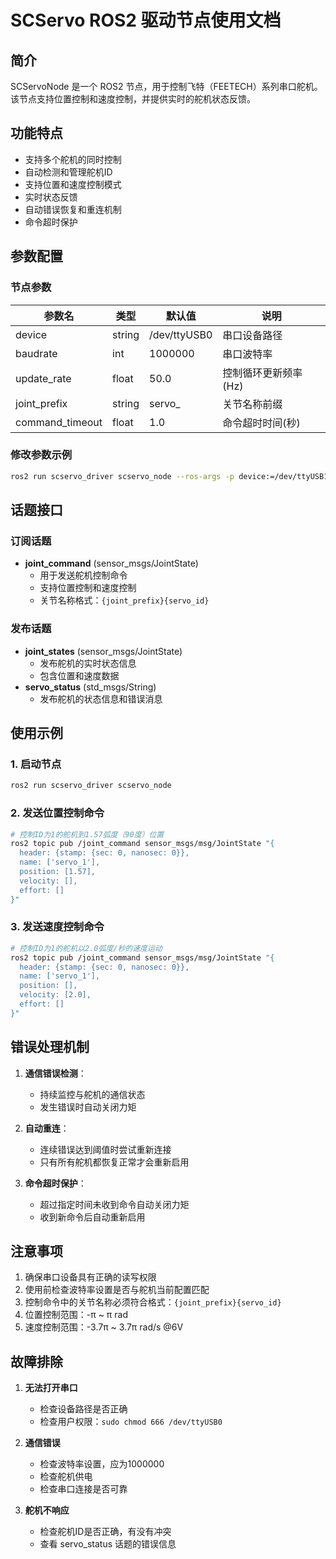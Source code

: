 # SCServo ROS2 驱动节点使用文档

## 简介
SCServoNode 是一个 ROS2 节点，用于控制飞特（FEETECH）系列串口舵机。该节点支持位置控制和速度控制，并提供实时的舵机状态反馈。

## 功能特点
- 支持多个舵机的同时控制
- 自动检测和管理舵机ID
- 支持位置和速度控制模式
- 实时状态反馈
- 自动错误恢复和重连机制
- 命令超时保护

## 参数配置

### 节点参数
| 参数名 | 类型 | 默认值 | 说明 |
|--------|------|--------|------|
| device | string | /dev/ttyUSB0 | 串口设备路径 |
| baudrate | int | 1000000 | 串口波特率 |
| update_rate | float | 50.0 | 控制循环更新频率(Hz) |
| joint_prefix | string | servo_ | 关节名称前缀 |
| command_timeout | float | 1.0 | 命令超时时间(秒) |

### 修改参数示例
```bash
ros2 run scservo_driver scservo_node --ros-args -p device:=/dev/ttyUSB1
```

## 话题接口

### 订阅话题
- **joint_command** (sensor_msgs/JointState)
  - 用于发送舵机控制命令
  - 支持位置控制和速度控制
  - 关节名称格式：`{joint_prefix}{servo_id}`

### 发布话题
- **joint_states** (sensor_msgs/JointState)
  - 发布舵机的实时状态信息
  - 包含位置和速度数据
- **servo_status** (std_msgs/String)
  - 发布舵机的状态信息和错误消息

## 使用示例

### 1. 启动节点
```bash
ros2 run scservo_driver scservo_node
```

### 2. 发送位置控制命令
```bash
# 控制ID为1的舵机到1.57弧度（90度）位置
ros2 topic pub /joint_command sensor_msgs/msg/JointState "{
  header: {stamp: {sec: 0, nanosec: 0}},
  name: ['servo_1'],
  position: [1.57],
  velocity: [],
  effort: []
}"
```

### 3. 发送速度控制命令
```bash
# 控制ID为1的舵机以2.0弧度/秒的速度运动
ros2 topic pub /joint_command sensor_msgs/msg/JointState "{
  header: {stamp: {sec: 0, nanosec: 0}},
  name: ['servo_1'],
  position: [],
  velocity: [2.0],
  effort: []
}"
```

## 错误处理机制
1. **通信错误检测**：
   - 持续监控与舵机的通信状态
   - 发生错误时自动关闭力矩

2. **自动重连**：
   - 连续错误达到阈值时尝试重新连接
   - 只有所有舵机都恢复正常才会重新启用

3. **命令超时保护**：
   - 超过指定时间未收到命令自动关闭力矩
   - 收到新命令后自动重新启用

## 注意事项
1. 确保串口设备具有正确的读写权限
2. 使用前检查波特率设置是否与舵机当前配置匹配
3. 控制命令中的关节名称必须符合格式：`{joint_prefix}{servo_id}`
4. 位置控制范围：-π ~ π rad
5. 速度控制范围：-3.7π ~ 3.7π rad/s @6V

## 故障排除
1. **无法打开串口**
   - 检查设备路径是否正确
   - 检查用户权限：`sudo chmod 666 /dev/ttyUSB0`

2. **通信错误**
   - 检查波特率设置，应为1000000
   - 检查舵机供电
   - 检查串口连接是否可靠

3. **舵机不响应**
   - 检查舵机ID是否正确，有没有冲突
   - 查看 servo_status 话题的错误信息